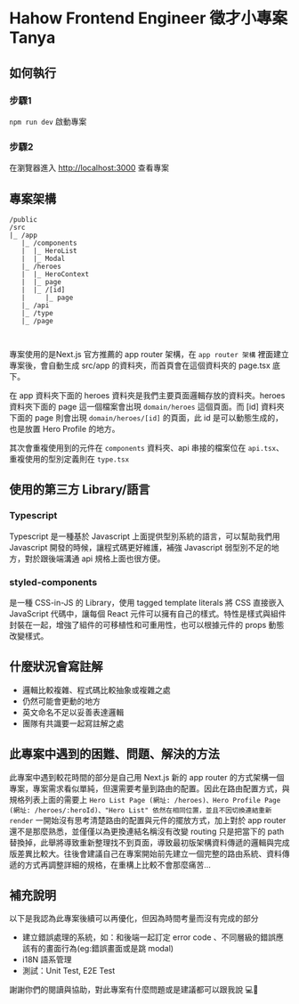 # Hahow Frontend Engineer 徵才小專案 Tanya
## 如何執行

### 步驟1
`npm run dev` 啟動專案

### 步驟2
在瀏覽器進入 [http://localhost:3000](http://localhost:3000) 查看專案

## 專案架構
```
/public
/src
|_ /app
   |_ /components
   |  |_ HeroList
   |  |_ Modal
   |_ /heroes
   |  |_ HeroContext
   |  |_ page
   |  |_ /[id]
   |     |_ page 
   |_ /api
   |_ /type
   |_ /page

    
```
專案使用的是Next.js 官方推薦的 app router 架構，在 `app router 架構` 裡面建立專案後，會自動生成 src/app 的資料夾，而首頁會在這個資料夾的 page.tsx 底下。

在 app 資料夾下面的 heroes 資料夾是我們主要頁面邏輯存放的資料夾。heroes 資料夾下面的 page 這一個檔案會出現 `domain/heroes` 這個頁面。而 [id] 資料夾下面的 page 則會出現 `domain/heroes/[id]` 的頁面，此 id 是可以動態生成的，也是放置 Hero Profile 的地方。

其次會重複使用到的元件在 `components` 資料夾、api 串接的檔案位在 `api.tsx`、重複使用的型別定義則在 `type.tsx`

## 使用的第三方 Library/語言
### Typescript
Typescript 是一種基於 Javascript 上面提供型別系統的語言，可以幫助我們用 Javascript 開發的時候，讓程式碼更好維護，補強 Javascript 弱型別不足的地方，對於跟後端溝通 api 規格上面也很方便。
### styled-components
是一種 CSS-in-JS 的 Library，使用 tagged template literals 將 CSS 直接嵌入 JavaScript 代碼中，讓每個 React 元件可以擁有自己的樣式。特性是樣式與組件封裝在一起，增強了組件的可移植性和可重用性，也可以根據元件的 props 動態改變樣式。

## 什麼狀況會寫註解
* 邏輯比較複雜、程式碼比較抽象或複雜之處
* 仍然可能會更動的地方
* 英文命名不足以妥善表達邏輯
* 團隊有共識要一起寫註解之處

## 此專案中遇到的困難、問題、解決的方法
此專案中遇到較花時間的部分是自己用 Next.js 新的 app router 的方式架構一個專案，專案需求看似單純，但還需要考量到路由的配置。因此在路由配置方式，與規格列表上面的需要上 `Hero List Page (網址: /heroes)、Hero Profile Page (網址: /heroes/:heroId)、"Hero List" 依然在相同位置，並且不因切換連結重新 render`
一開始沒有思考清楚路由的配置與元件的擺放方式，加上對於 app router 還不是那麼熟悉，並僅僅以為更換連結名稱沒有改變 routing 只是把當下的 path 替換掉，此舉將導致重新整理找不到頁面，導致最初版架構資料傳遞的邏輯與完成版差異比較大。往後會建議自己在專案開始前先建立一個完整的路由系統、資料傳遞的方式再調整詳細的規格，在重構上比較不會那麼痛苦...

## 補充說明
以下是我認為此專案後續可以再優化，但因為時間考量而沒有完成的部分
* 建立錯誤處理的系統，如：和後端一起訂定 error code 、不同層級的錯誤應該有的畫面行為(eg:錯誤畫面或是跳 modal)
* i18N 語系管理
* 測試：Unit Test, E2E Test

謝謝你們的閱讀與協助，對此專案有什麼問題或是建議都可以跟我說 💻🤍
